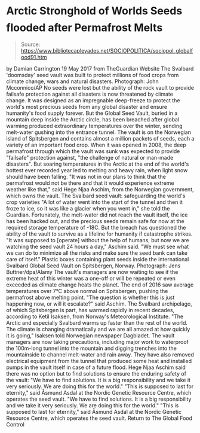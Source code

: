 # Arctic Stronghold of Worlds Seeds flooded after Permafrost Melts

> Source: https://www.bibliotecapleyades.net/SOCIOPOLITICA/sociopol_globalfood91.htm

by Damian Carrington 19 May 2017
from TheGuardian Website The Svalbard 'doomsday' seed vault
was built to protect millions of food crops
from climate change, wars and natural disasters.
Photograph: John Mcconnico/AP No seeds were lost
but the ability of the rock vault to provide
failsafe protection against all disasters
is now threatened by climate change.
It was designed as an impregnable deep-freeze to protect the world's most precious seeds from any global disaster and ensure humanity's food supply forever.
But the Global Seed Vault, buried in a mountain deep inside the Arctic circle, has been breached after global warming produced extraordinary temperatures over the winter, sending melt-water gushing into the entrance tunnel. The vault is on the Norwegian island of Spitsbergen and contains almost a million packets of seeds, each a variety of an important food crop.
When it was opened in 2008, the deep permafrost through which the vault was sunk was expected to provide "failsafe" protection against,
"the challenge of natural or man-made disasters".
But soaring temperatures in the Arctic at the end of the world's hottest ever recorded year led to melting and heavy rain, when light snow should have been falling.
"It was not in our plans to think that the permafrost would not be there and that it would experience extreme weather like that," said Hege Njaa Aschim, from the Norwegian government, which owns the vault.
The Svalbard seed vault:
safeguarding the world's crop varieties
"A lot of water went into the start of the tunnel and then it froze to ice, so it was like a glacier when you went in," she told the Guardian.
Fortunately, the melt-water did not reach the vault itself, the ice has been hacked out, and the precious seeds remain safe for now at the required storage temperature of -18C. But the breach has questioned the ability of the vault to survive as a lifeline for humanity if catastrophe strikes.
"It was supposed to [operate] without the help of humans, but now we are watching the seed vault 24 hours a day," Aschim said. "We must see what we can do to minimize all the risks and make sure the seed bank can take care of itself."
Plastic boxes containing plant seeds
inside the international Svalbard Global Seed Vault
on Spitsbergen, Norway.
Photograph: Jens Buttner/dpa/Alamy
The vault's managers are now waiting to see if the extreme heat of this winter was a one-off or will be repeated or even exceeded as climate change heats the planet.
The end of 2016 saw average temperatures over 7°C above normal on Spitsbergen, pushing the permafrost above melting point.
"The question is whether this is just happening now, or will it escalate?" said Aschim.
The Svalbard archipelago, of which Spitsbergen is part, has warmed rapidly in recent decades, according to Ketil Isaksen, from Norway's Meteorological Institute.
"The Arctic and especially Svalbard warms up faster than the rest of the world. The climate is changing dramatically and we are all amazed at how quickly it is going," Isaksen told Norwegian newspaper Dagbladet.
The vault managers are now taking precautions, including major work to waterproof the 100m-long tunnel into the mountain and digging trenches into the mountainside to channel melt-water and rain away.
They have also removed electrical equipment from the tunnel that produced some heat and installed pumps in the vault itself in case of a future flood.
Hege Njaa Aschim said there was no option but to find solutions to ensure the enduring safety of the vault:
"We have to find solutions. It is a big responsibility and we take it very seriously. We are doing this for the world." "This is supposed to last for eternity," said Åsmund Asdal at the Nordic Genetic Resource Centre, which operates the seed vault.
"We have to find solutions. It is a big responsibility and we take it very seriously. We are doing this for the world."
"This is supposed to last for eternity," said Åsmund Asdal at the Nordic Genetic Resource Centre, which operates the seed vault.
Return to The Global Food Control
